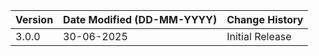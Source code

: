 | **Version** | **Date Modified (DD-MM-YYYY)** | **Change History**                              |
|-------------|--------------------------------|-------------------------------------------------|
| 3.0.0       | 30-06-2025                     | Initial Release                                 |
